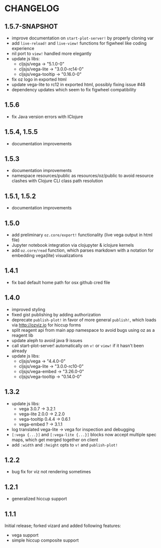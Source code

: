 
# CHANGELOG


## 1.5.7-SNAPSHOT

* improve documentation on `start-plot-server!` by properly cloning var
* add `live-reload!` and `live-view!` functions for figwheel like coding experience
* nil port to `view!` handled more elegantly
* update js libs:
  * cljsjs/vega -> "5.1.0-0"
  * cljsjs/vega-lite -> "3.0.0-rc14-0"
  * cljsjs/vega-tooltip -> "0.16.0-0"
* fix oz logo in exported html
* update vega-lite to rc12 in exported html, possibly fixing issue #48
* dependency updates which seem to fix figwheel compatibility


## 1.5.6

* fix Java version errors with IClojure


## 1.5.4, 1.5.5

* documentation improvements


## 1.5.3

* documentation improvements
* namespace resources/public as resources/oz/public to avoid resource clashes with Clojure CLI class path resolution


## 1.5.1, 1.5.2

* documentation improvements


## 1.5.0

* add preliminary `oz.core/export!` functionality (live vega output in html file)
* Jupyter notebook integration via clojupyter & iclojure kernels
* add `oz.core/read` function, which parses markdown with a notation for embedding vega(lite) visualizations


## 1.4.1

* fix bad default home path for osx github cred file


## 1.4.0

* improved styling
* fixed gist publishing by adding authorization
* deprecate `publish-plot!` in favor of more general `publish!`, which loads via http://ozviz.io for hiccup forms
* split reagent api from main app namespace to avoid bugs using oz as a reagent lib
* update aleph to avoid java 9 issues
* call start-plot-server! automatically on `v!` or `view!` if it hasn't been already
* update js libs:
  * cljsjs/vega -> "4.4.0-0"
  * cljsjs/vega-lite -> "3.0.0-rc10-0"
  * cljsjs/vega-embed -> "3.26.0-0"
  * cljsjs/vega-tooltip -> "0.14.0-0"


## 1.3.2

* update js libs:
  * vega 3.0.7 -> 3.2.1
  * vega-lite 2.0.0 -> 2.2.0
  * vega-tooltip 0.4.4 -> 0.6.1
  * vega-embed ? -> 3.1.1
* log translated vega-lite -> vega for inspection and debugging
* `[:vega {...}]` and `[:vega-lite {...}]` blocks now accept multiple spec maps, which get merged together on client
* add `:width` and `:height` opts to `v!` and `publish-plot!`


## 1.2.2

* bug fix for viz not rendering sometimes


## 1.2.1

* generalized hiccup support


## 1.1.1

Initial release; forked vizard and added following features:

* vega support
* simple hiccup composite support


